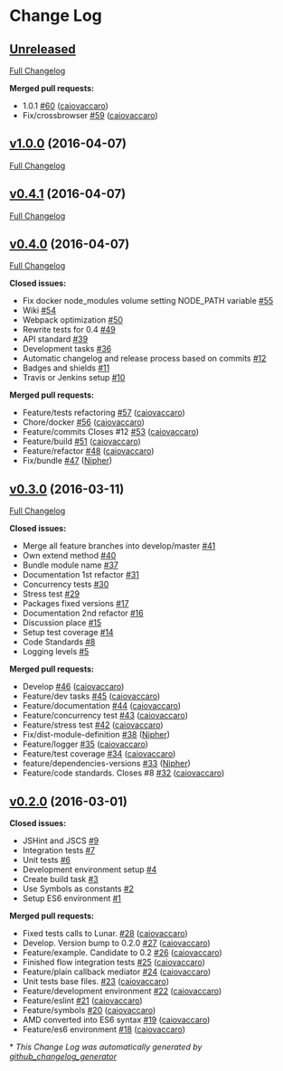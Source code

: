 # Change Log

## [Unreleased](https://github.com/hugeinc/lunar/tree/HEAD)

[Full Changelog](https://github.com/hugeinc/lunar/compare/v1.0.0...HEAD)

**Merged pull requests:**

- 1.0.1 [\#60](https://github.com/hugeinc/lunar/pull/60) ([caiovaccaro](https://github.com/caiovaccaro))
- Fix/crossbrowser [\#59](https://github.com/hugeinc/lunar/pull/59) ([caiovaccaro](https://github.com/caiovaccaro))

## [v1.0.0](https://github.com/hugeinc/lunar/tree/v1.0.0) (2016-04-07)
[Full Changelog](https://github.com/hugeinc/lunar/compare/v0.4.1...v1.0.0)

## [v0.4.1](https://github.com/hugeinc/lunar/tree/v0.4.1) (2016-04-07)
[Full Changelog](https://github.com/hugeinc/lunar/compare/v0.4.0...v0.4.1)

## [v0.4.0](https://github.com/hugeinc/lunar/tree/v0.4.0) (2016-04-07)
[Full Changelog](https://github.com/hugeinc/lunar/compare/v0.3.0...v0.4.0)

**Closed issues:**

- Fix docker node\_modules volume setting NODE\_PATH variable [\#55](https://github.com/hugeinc/lunar/issues/55)
- Wiki [\#54](https://github.com/hugeinc/lunar/issues/54)
- Webpack optimization [\#50](https://github.com/hugeinc/lunar/issues/50)
- Rewrite tests for 0.4 [\#49](https://github.com/hugeinc/lunar/issues/49)
- API standard [\#39](https://github.com/hugeinc/lunar/issues/39)
- Development tasks [\#36](https://github.com/hugeinc/lunar/issues/36)
- Automatic changelog and release process based on commits [\#12](https://github.com/hugeinc/lunar/issues/12)
- Badges and shields [\#11](https://github.com/hugeinc/lunar/issues/11)
- Travis or Jenkins setup [\#10](https://github.com/hugeinc/lunar/issues/10)

**Merged pull requests:**

- Feature/tests refactoring [\#57](https://github.com/hugeinc/lunar/pull/57) ([caiovaccaro](https://github.com/caiovaccaro))
- Chore/docker [\#56](https://github.com/hugeinc/lunar/pull/56) ([caiovaccaro](https://github.com/caiovaccaro))
- Feature/commits Closes \#12  [\#53](https://github.com/hugeinc/lunar/pull/53) ([caiovaccaro](https://github.com/caiovaccaro))
- Feature/build [\#51](https://github.com/hugeinc/lunar/pull/51) ([caiovaccaro](https://github.com/caiovaccaro))
- Feature/refactor [\#48](https://github.com/hugeinc/lunar/pull/48) ([caiovaccaro](https://github.com/caiovaccaro))
- Fix/bundle [\#47](https://github.com/hugeinc/lunar/pull/47) ([Nipher](https://github.com/Nipher))

## [v0.3.0](https://github.com/hugeinc/lunar/tree/v0.3.0) (2016-03-11)
[Full Changelog](https://github.com/hugeinc/lunar/compare/v0.2.0...v0.3.0)

**Closed issues:**

- Merge all feature branches into develop/master [\#41](https://github.com/hugeinc/lunar/issues/41)
- Own extend method [\#40](https://github.com/hugeinc/lunar/issues/40)
- Bundle module name [\#37](https://github.com/hugeinc/lunar/issues/37)
- Documentation 1st refactor [\#31](https://github.com/hugeinc/lunar/issues/31)
- Concurrency tests [\#30](https://github.com/hugeinc/lunar/issues/30)
- Stress test [\#29](https://github.com/hugeinc/lunar/issues/29)
- Packages fixed versions [\#17](https://github.com/hugeinc/lunar/issues/17)
- Documentation 2nd refactor [\#16](https://github.com/hugeinc/lunar/issues/16)
- Discussion place [\#15](https://github.com/hugeinc/lunar/issues/15)
- Setup test coverage [\#14](https://github.com/hugeinc/lunar/issues/14)
- Code Standards [\#8](https://github.com/hugeinc/lunar/issues/8)
- Logging levels [\#5](https://github.com/hugeinc/lunar/issues/5)

**Merged pull requests:**

- Develop [\#46](https://github.com/hugeinc/lunar/pull/46) ([caiovaccaro](https://github.com/caiovaccaro))
- Feature/dev tasks [\#45](https://github.com/hugeinc/lunar/pull/45) ([caiovaccaro](https://github.com/caiovaccaro))
- Feature/documentation [\#44](https://github.com/hugeinc/lunar/pull/44) ([caiovaccaro](https://github.com/caiovaccaro))
- Feature/concurrency test [\#43](https://github.com/hugeinc/lunar/pull/43) ([caiovaccaro](https://github.com/caiovaccaro))
- Feature/stress test [\#42](https://github.com/hugeinc/lunar/pull/42) ([caiovaccaro](https://github.com/caiovaccaro))
- Fix/dist-module-definition [\#38](https://github.com/hugeinc/lunar/pull/38) ([Nipher](https://github.com/Nipher))
- Feature/logger [\#35](https://github.com/hugeinc/lunar/pull/35) ([caiovaccaro](https://github.com/caiovaccaro))
- Feature/test coverage [\#34](https://github.com/hugeinc/lunar/pull/34) ([caiovaccaro](https://github.com/caiovaccaro))
- feature/dependencies-versions [\#33](https://github.com/hugeinc/lunar/pull/33) ([Nipher](https://github.com/Nipher))
- Feature/code standards. Closes \#8 [\#32](https://github.com/hugeinc/lunar/pull/32) ([caiovaccaro](https://github.com/caiovaccaro))

## [v0.2.0](https://github.com/hugeinc/lunar/tree/v0.2.0) (2016-03-01)
**Closed issues:**

- JSHint and JSCS [\#9](https://github.com/hugeinc/lunar/issues/9)
- Integration tests [\#7](https://github.com/hugeinc/lunar/issues/7)
- Unit tests [\#6](https://github.com/hugeinc/lunar/issues/6)
- Development environment setup [\#4](https://github.com/hugeinc/lunar/issues/4)
- Create build task [\#3](https://github.com/hugeinc/lunar/issues/3)
- Use Symbols as constants [\#2](https://github.com/hugeinc/lunar/issues/2)
- Setup ES6 environment [\#1](https://github.com/hugeinc/lunar/issues/1)

**Merged pull requests:**

- Fixed tests calls to Lunar. [\#28](https://github.com/hugeinc/lunar/pull/28) ([caiovaccaro](https://github.com/caiovaccaro))
- Develop. Version bump to 0.2.0 [\#27](https://github.com/hugeinc/lunar/pull/27) ([caiovaccaro](https://github.com/caiovaccaro))
- Feature/example. Candidate to 0.2 [\#26](https://github.com/hugeinc/lunar/pull/26) ([caiovaccaro](https://github.com/caiovaccaro))
- Finished flow integration tests [\#25](https://github.com/hugeinc/lunar/pull/25) ([caiovaccaro](https://github.com/caiovaccaro))
- Feature/plain callback mediator [\#24](https://github.com/hugeinc/lunar/pull/24) ([caiovaccaro](https://github.com/caiovaccaro))
- Unit tests base files. [\#23](https://github.com/hugeinc/lunar/pull/23) ([caiovaccaro](https://github.com/caiovaccaro))
- Feature/development environment [\#22](https://github.com/hugeinc/lunar/pull/22) ([caiovaccaro](https://github.com/caiovaccaro))
- Feature/eslint [\#21](https://github.com/hugeinc/lunar/pull/21) ([caiovaccaro](https://github.com/caiovaccaro))
- Feature/symbols [\#20](https://github.com/hugeinc/lunar/pull/20) ([caiovaccaro](https://github.com/caiovaccaro))
- AMD converted into ES6 syntax [\#19](https://github.com/hugeinc/lunar/pull/19) ([caiovaccaro](https://github.com/caiovaccaro))
- Feature/es6 environment [\#18](https://github.com/hugeinc/lunar/pull/18) ([caiovaccaro](https://github.com/caiovaccaro))



\* *This Change Log was automatically generated by [github_changelog_generator](https://github.com/skywinder/Github-Changelog-Generator)*
